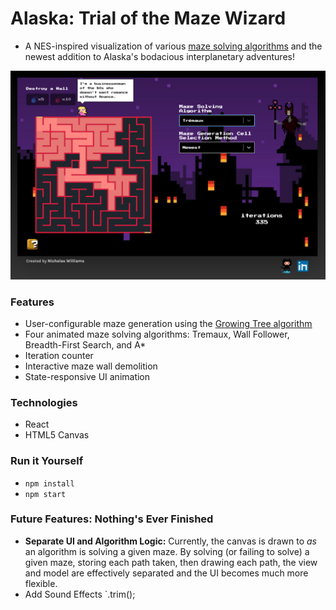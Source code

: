 # Alaska: Trial of the Maze Wizard
+ A NES-inspired visualization of various [maze solving algorithms](https://en.wikipedia.org/wiki/Maze_solving_algorithm) and the newest addition to Alaska's bodacious interplanetary adventures!

![Preview image](./src/images/preview.png)

### Features
+ User-configurable maze generation using the [Growing Tree algorithm](http://weblog.jamisbuck.org/2011/1/27/maze-generation-growing-tree-algorithm)
+ Four animated maze solving algorithms: Tremaux, Wall Follower, Breadth-First Search, and A*
+ Iteration counter
+ Interactive maze wall demolition
+ State-responsive UI animation

### Technologies
+ React
+ HTML5 Canvas

### Run it Yourself
+ `npm install`
+ `npm start`

### Future Features: Nothing's Ever Finished
+ **Separate UI and Algorithm Logic:** Currently, the canvas is drawn to *as* an algorithm is solving a given maze. By solving (or failing to solve) a given maze, storing each path taken, then drawing each path, the view and model are effectively separated and the UI becomes much more flexible.
+ Add Sound Effects
`.trim();